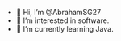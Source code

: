 - 👋 Hi, I’m @AbrahamSG27
- 👀 I’m interested in software.
- 🌱 I’m currently learning Java.

<!---
AbrahamSG27/AbrahamSG27 is a ✨ special ✨ repository because its `README.md` (this file) appears on your GitHub profile.
You can click the Preview link to take a look at your changes.
--->
